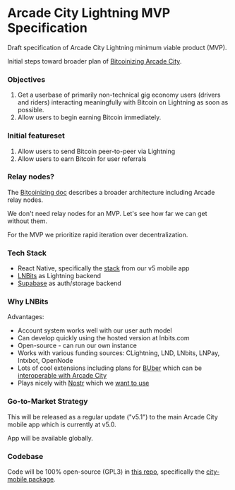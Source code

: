 # Arcade City Lightning MVP Specification

Draft specification of Arcade City Lightning minimum viable product (MVP).

Initial steps toward broader plan of [Bitcoinizing Arcade City](bitcoinizing.md).

### Objectives

1. Get a userbase of primarily non-technical gig economy users (drivers and riders) interacting meaningfully with Bitcoin on Lightning as soon as possible.
2. Allow users to begin earning Bitcoin immediately.

### Initial featureset

1. Allow users to send Bitcoin peer-to-peer via Lightning
2. Allow users to earn Bitcoin for user referrals

### Relay nodes?

The [Bitcoinizing doc](bitcoinizing.md) describes a broader architecture including Arcade relay nodes.

We don't need relay nodes for an MVP. Let's see how far we can get without them.

For the MVP we prioritize rapid iteration over decentralization.

### Tech Stack

- React Native, specifically the [stack](https://github.com/ArcadeCity/arcade#tech-stack) from our v5 mobile app
- [LNBits](https://lnbits.com/) as Lightning backend
- [Supabase](https://supabase.io/) as auth/storage backend

### Why LNBits

Advantages:

- Account system works well with our user auth model
- Can develop quickly using the hosted version at lnbits.com
- Open-source - can run our own instance
- Works with various funding sources: CLightning, LND, LNbits, LNPay, lntxbot, OpenNode
- Lots of cool extensions including plans for [BUber](https://twitter.com/arcbtc/status/1434255551312060419) which can be [interoperable with Arcade City](https://twitter.com/arcbtc/status/1434259197596684294)
- Plays nicely with [Nostr](https://github.com/fiatjaf/nostr) which we [want to use](https://twitter.com/ArcadeCityHall/status/1434574141756264452)

### Go-to-Market Strategy

This will be released as a regular update ("v5.1") to the main Arcade City mobile app which is currently at v5.0.

App will be available globally.

### Codebase

Code will be 100% open-source (GPL3) in [this repo](https://github.com/ArcadeCity/arcade), specifically the [city-mobile package](https://github.com/ArcadeCity/arcade/tree/main/packages/city-mobile).
